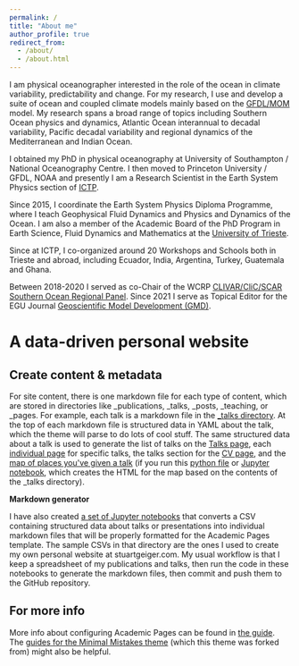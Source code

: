```yaml
---
permalink: /
title: "About me"
author_profile: true
redirect_from: 
  - /about/
  - /about.html
---
```


I am physical oceanographer interested in the role of the ocean in climate variability, predictability and change. For my research, I use and develop a suite of ocean and coupled climate models mainly based on the [GFDL/MOM](https://github.com/mom-ocean) model. My research spans a broad range of topics including Southern Ocean physics and dynamics, Atlantic Ocean interannual to decadal variability, Pacific decadal variability and regional dynamics of the Mediterranean and Indian Ocean. 

I obtained my PhD in physical oceanography at University of Southampton / National Oceanography Centre. I then moved to Princeton University / GFDL, NOAA and presently I am a Research Scientist in the Earth System Physics section of [ICTP](https://www.ictp.it/esp).

Since 2015, I coordinate the Earth System Physics Diploma Programme, where I teach Geophysical Fluid Dynamics and Physics and Dynamics of the Ocean. I am also a member of the Academic Board of the PhD Program in Earth Science, Fluid Dynamics and Mathematics at the [University of Trieste](https://web.units.it/dottorato/esfm/).

Since at ICTP, I co-organized around 20 Workshops and Schools both in Trieste and abroad, including Ecuador, India, Argentina, Turkey, Guatemala and Ghana.

Between 2018-2020 I served as co-Chair of the WCRP [CLIVAR/CliC/SCAR Southern Ocean Regional Panel](https://www.clivar.org/clivar-panels/southern). Since 2021 I serve as Topical Editor for the EGU Journal [Geoscientific Model Development (GMD)](https://www.geoscientific-model-development.net/).


A data-driven personal website
======



Create content & metadata
------
For site content, there is one markdown file for each type of content, which are stored in directories like _publications, _talks, _posts, _teaching, or _pages. For example, each talk is a markdown file in the [_talks directory](https://github.com/academicpages/academicpages.github.io/tree/master/_talks). At the top of each markdown file is structured data in YAML about the talk, which the theme will parse to do lots of cool stuff. The same structured data about a talk is used to generate the list of talks on the [Talks page](https://academicpages.github.io/talks), each [individual page](https://academicpages.github.io/talks/2012-03-01-talk-1) for specific talks, the talks section for the [CV page](https://academicpages.github.io/cv), and the [map of places you've given a talk](https://academicpages.github.io/talkmap.html) (if you run this [python file](https://github.com/academicpages/academicpages.github.io/blob/master/talkmap.py) or [Jupyter notebook](https://github.com/academicpages/academicpages.github.io/blob/master/talkmap.ipynb), which creates the HTML for the map based on the contents of the _talks directory).

**Markdown generator**

I have also created [a set of Jupyter notebooks](https://github.com/academicpages/academicpages.github.io/tree/master/markdown_generator
) that converts a CSV containing structured data about talks or presentations into individual markdown files that will be properly formatted for the Academic Pages template. The sample CSVs in that directory are the ones I used to create my own personal website at stuartgeiger.com. My usual workflow is that I keep a spreadsheet of my publications and talks, then run the code in these notebooks to generate the markdown files, then commit and push them to the GitHub repository.



For more info
------
More info about configuring Academic Pages can be found in [the guide](https://academicpages.github.io/markdown/). The [guides for the Minimal Mistakes theme](https://mmistakes.github.io/minimal-mistakes/docs/configuration/) (which this theme was forked from) might also be helpful.
